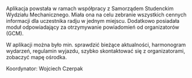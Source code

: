 Aplikacja powstała w ramach współpracy z Samorządem Studenckim Wydziału Mechanicznego. Miała ona na celu zebranie wszystkich cennych informacji dla uczestnika radju w jednym miejscu. Dodatkowo posiadała moduł odpowiadający za otrzymywanie powiadomień od organizatorów (GCM).

W aplikacji można było min. sprawdzić bieżące aktualności, harmonogram wydarzeń, regulamin wyjazdu, szybko skontaktować się z organizatorami, zobaczyć mapę ośrodka.

Koordynator: Wojciech Czerpak
